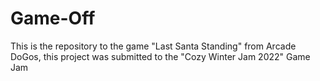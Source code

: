# Game-Off
This is the repository to the game "Last Santa Standing" from Arcade DoGos, this project was submitted to the "Cozy Winter Jam 2022" Game Jam
